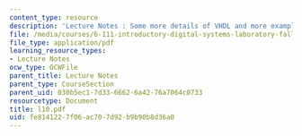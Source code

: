 ```yaml
---
content_type: resource
description: 'Lecture Notes : Some more details of VHDL and more examples'
file: /media/courses/6-111-introductory-digital-systems-laboratory-fall-2002/fe8141227f06ac707d92b9b90b8d36a0_l10.pdf
file_type: application/pdf
learning_resource_types:
- Lecture Notes
ocw_type: OCWFile
parent_title: Lecture Notes
parent_type: CourseSection
parent_uid: 030b5ec1-7d33-6662-6a42-76a7064c0733
resourcetype: Document
title: l10.pdf
uid: fe814122-7f06-ac70-7d92-b9b90b8d36a0
---
```

